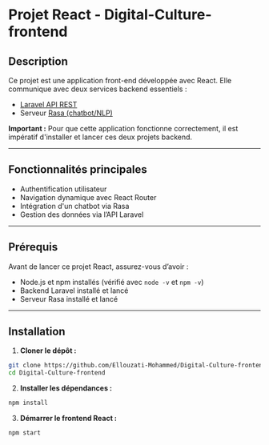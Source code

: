# Projet React - Digital-Culture-frontend

## Description

Ce projet est une application front-end développée avec React. Elle communique avec deux services backend essentiels :  
- [Laravel API REST](https://github.com/Ellouzati-Mohammed/Digital-Culture-backend)  
- Serveur [Rasa (chatbot/NLP)](lien-du-depot-rasa)

**Important :** Pour que cette application fonctionne correctement, il est impératif d'installer et lancer ces deux projets backend.

---

## Fonctionnalités principales

- Authentification utilisateur  
- Navigation dynamique avec React Router  
- Intégration d'un chatbot via Rasa  
- Gestion des données via l’API Laravel  

---

## Prérequis

Avant de lancer ce projet React, assurez-vous d’avoir :  

- Node.js et npm installés (vérifié avec `node -v` et `npm -v`)  
- Backend Laravel installé et lancé  
- Serveur Rasa installé et lancé 

---

## Installation

1. **Cloner le dépôt :**  
```bash
git clone https://github.com/Ellouzati-Mohammed/Digital-Culture-frontend
cd Digital-Culture-frontend
```

2. **Installer les dépendances :** 
```bash
npm install
```

3. **Démarrer le frontend React :** 
```bash
npm start
```

